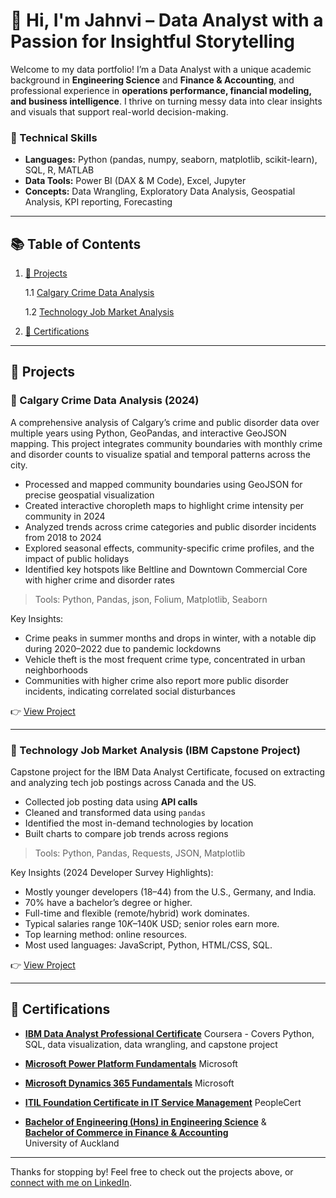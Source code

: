 # 👋 Hi, I'm Jahnvi – Data Analyst with a Passion for Insightful Storytelling

Welcome to my data portfolio! I’m a Data Analyst with a unique academic background in **Engineering Science** and **Finance & Accounting**, and professional experience in **operations performance, financial modeling, and business intelligence**.
I thrive on turning messy data into clear insights and visuals that support real-world decision-making.

### 🔧 Technical Skills

- **Languages:** Python (pandas, numpy, seaborn, matplotlib, scikit-learn), SQL, R, MATLAB  
- **Data Tools:** Power BI (DAX & M Code), Excel, Jupyter  
- **Concepts:** Data Wrangling, Exploratory Data Analysis, Geospatial Analysis, KPI reporting, Forecasting  

---

## 📚 Table of Contents

1. [💼 Projects](#-projects)
   
   1.1 [Calgary Crime Data Analysis](#-calgary-crime-data-analysis-2024)
   
   1.2 [Technology Job Market Analysis](#-technology-job-market-analysis-ibm-capstone-project)
   
2. [📜 Certifications](#-certifications)

---

## 💼 Projects

### 📌 Calgary Crime Data Analysis (2024)

A comprehensive analysis of Calgary’s crime and public disorder data over multiple years using Python, GeoPandas, and interactive GeoJSON mapping. This project integrates community boundaries with monthly crime and disorder counts to visualize spatial and temporal patterns across the city.

- Processed and mapped community boundaries using GeoJSON for precise geospatial visualization
- Created interactive choropleth maps to highlight crime intensity per community in 2024
- Analyzed trends across crime categories and public disorder incidents from 2018 to 2024
- Explored seasonal effects, community-specific crime profiles, and the impact of public holidays
- Identified key hotspots like Beltline and Downtown Commercial Core with higher crime and disorder rates

> Tools: Python, Pandas, json, Folium, Matplotlib, Seaborn

Key Insights:
- Crime peaks in summer months and drops in winter, with a notable dip during 2020–2022 due to pandemic lockdowns
- Vehicle theft is the most frequent crime type, concentrated in urban neighborhoods
- Communities with higher crime also report more public disorder incidents, indicating correlated social disturbances

👉 [View Project](Projects/calgary_police_data/)

---

### 📌 Technology Job Market Analysis (IBM Capstone Project)

Capstone project for the IBM Data Analyst Certificate, focused on extracting and analyzing tech job postings across Canada and the US.

- Collected job posting data using **API calls**
- Cleaned and transformed data using `pandas`
- Identified the most in-demand technologies by location
- Built charts to compare job trends across regions

> Tools: Python, Pandas, Requests, JSON, Matplotlib

Key Insights (2024 Developer Survey Highlights):
- Mostly younger developers (18–44) from the U.S., Germany, and India.
- 70% have a bachelor’s degree or higher.
- Full-time and flexible (remote/hybrid) work dominates.
- Typical salaries range $10K–$140K USD; senior roles earn more.
- Top learning method: online resources.
- Most used languages: JavaScript, Python, HTML/CSS, SQL.

👉 [View Project](Projects/tech_developer_trends_analysis/)

---

## 📜 Certifications

- [**IBM Data Analyst Professional Certificate**](certifications/IBM%20Data%20Analyst%20Certificate.pdf)
  Coursera - Covers Python, SQL, data visualization, data wrangling, and capstone project

- [**Microsoft Power Platform Fundamentals**](certifications/MicrosoftPowerPlatformFundamentals.pdf)
  Microsoft

- [**Microsoft Dynamics 365 Fundamentals**](certifications/MicrosoftDynamics365Fundamentals.pdf)
  Microsoft

- [**ITIL Foundation Certificate in IT Service Management**](certifications/ITILFoundation.pdf)
  PeopleCert

- [**Bachelor of Engineering (Hons) in Engineering Science**](certifications/GraduationCertificate-BEng.pdf) &  
  [**Bachelor of Commerce in Finance & Accounting**](certifications/GraduationCertificate-BCom.pdf)  
  University of Auckland
---

Thanks for stopping by! Feel free to check out the projects above, or [connect with me on LinkedIn](www.linkedin.com/in/jahnvi-trivedi-2056741a0).
